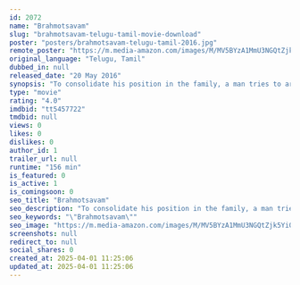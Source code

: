 ```yaml
---
id: 2072
name: "Brahmotsavam"
slug: "brahmotsavam-telugu-tamil-movie-download"
poster: "posters/brahmotsavam-telugu-tamil-2016.jpg"
remote_poster: "https://m.media-amazon.com/images/M/MV5BYzA1MmU3NGQtZjk5Yi00ODdiLTkwYmQtZjQ3YjdjM2QwODBiXkEyXkFqcGdeQXVyMTEzNzg0Mjkx._V1_SX300.jpg"
original_language: "Telugu, Tamil"
dubbed_in: null
released_date: "20 May 2016"
synopsis: "To consolidate his position in the family, a man tries to arrange a marriage for his daughter, but the suitable boy he has in mind is already in love with another."
type: "movie"
rating: "4.0"
imdbid: "tt5457722"
tmdbid: null
views: 0
likes: 0
dislikes: 0
author_id: 1
trailer_url: null
runtime: "156 min"
is_featured: 0
is_active: 1
is_comingsoon: 0
seo_title: "Brahmotsavam"
seo_description: "To consolidate his position in the family, a man tries to arrange a marriage for his daughter, but the suitable boy he has in mind is already in love with another."
seo_keywords: "\"Brahmotsavam\""
seo_image: "https://m.media-amazon.com/images/M/MV5BYzA1MmU3NGQtZjk5Yi00ODdiLTkwYmQtZjQ3YjdjM2QwODBiXkEyXkFqcGdeQXVyMTEzNzg0Mjkx._V1_SX300.jpg"
screenshots: null
redirect_to: null
social_shares: 0
created_at: 2025-04-01 11:25:06
updated_at: 2025-04-01 11:25:06
---
```


